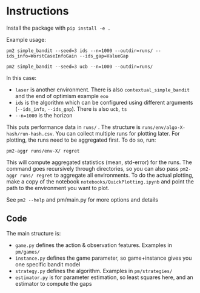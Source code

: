 # Instructions

Install the package with `pip install -e .`

Example usage:

`pm2 simple_bandit --seed=3 ids --n=1000 --outdir=runs/ --ids_info=WorstCaseInfoGain --ids_gap=ValueGap`

`pm2 simple_bandit --seed=3 ucb --n=1000 --outdir=runs/`


In this case:
* `laser` is another environment. There is also `contextual_simple_bandit` and the end of optimism example `eoo`
* `ids` is the algorithm which can be configured using different arguments (`--ids_info`, `--ids_gap`). There is also `ucb`, `ts`
* `--n=1000` is the horizon

This puts performance data in `runs/` . The structure is `runs/env/algo-X-hash/run-hash.csv`. You can collect multiple runs for plotting later. For plotting, the runs need to be aggregated first. To do so, run:

`pm2-aggr runs/env-X/ regret`

This will compute aggregated statistics (mean, std-error) for the runs. The command goes recursively through directories, so you can also pass `pm2-aggr runs/ regret` to aggregate all environments. To do the actual plotting, make a copy of the notebook `notebooks/QuickPlotting.ipynb` and point the path to the environment you want to plot.

See `pm2 --help` and pm/main.py for more options and details


## Code
The main structure is:

* `game.py` defines the action & observation features. Examples in `pm/games/`
* `instance.py` defines the game parameter, so game+instance gives you one specific bandit model
* `strategy.py` defines the algorithm. Examples in `pm/strategies/`
* `estimator.py` is for parameter estimation, so least squares here, and an estimator to compute the gaps
